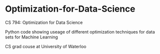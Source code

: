 # Optimization-for-Data-Science
CS 794: Optimization for Data Science

Python code showing useage of different optimization techniques for data sets for Machine Learning

CS grad couse at University of Waterloo
